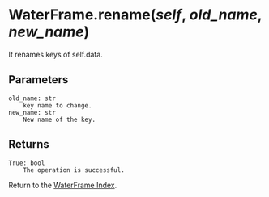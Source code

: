 # WaterFrame.rename(*self*, *old_name*, *new_name*)

It renames keys of self.data.

## Parameters

    old_name: str
        key name to change.
    new_name: str
        New name of the key.

## Returns

    True: bool
        The operation is successful.

Return to the [WaterFrame Index](index_waterframe.md).
